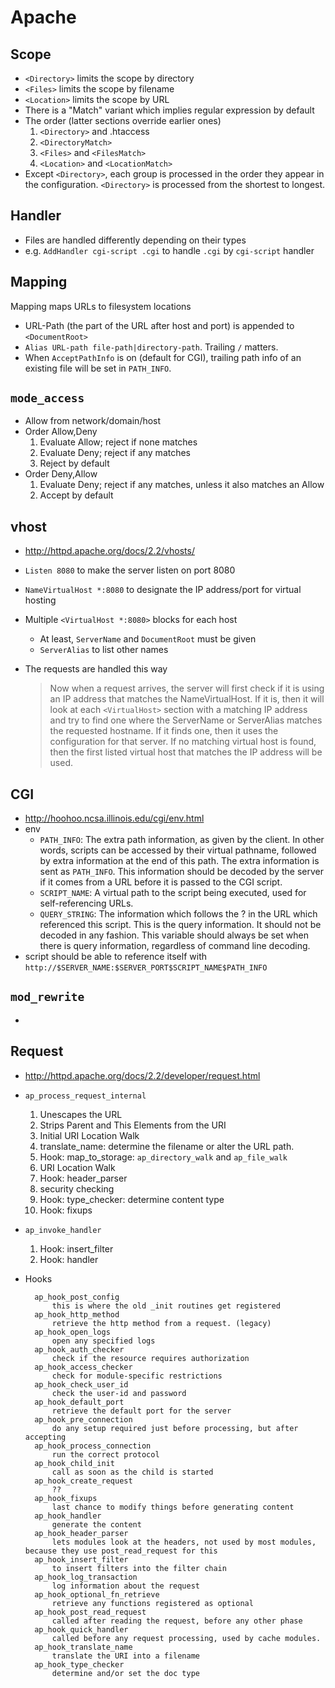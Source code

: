 Apache
======

## Scope

- `<Directory>` limits the scope by directory
- `<Files>` limits the scope by filename
- `<Location>` limits the scope by URL
- There is a "Match" variant which implies regular expression by default
- The order (latter sections override earlier ones)
  1. `<Directory>` and .htaccess
  2. `<DirectoryMatch>`
  3. `<Files>` and `<FilesMatch>`
  4. `<Location>` and `<LocationMatch>`
- Except `<Directory>`, each group is processed in the order they appear in the
  configuration.  `<Directory>` is processed from the shortest to longest.

## Handler

- Files are handled differently depending on their types
- e.g. `AddHandler cgi-script .cgi` to handle `.cgi` by `cgi-script` handler

## Mapping

Mapping maps URLs to filesystem locations

- URL-Path (the part of the URL after host and port) is appended to `<DocumentRoot>`
- `Alias URL-path file-path|directory-path`.  Trailing `/` matters.
- When `AcceptPathInfo` is on (default for CGI), trailing path info of an
  existing file will be set in `PATH_INFO`.

## `mode_access`

- Allow from network/domain/host
- Order Allow,Deny
  1. Evaluate Allow; reject if none matches
  2. Evaluate Deny; reject if any matches
  3. Reject by default
- Order Deny,Allow
  1. Evaluate Deny; reject if any matches, unless it also matches an Allow
  2. Accept by default

## vhost

- <http://httpd.apache.org/docs/2.2/vhosts/>
- `Listen 8080` to make the server listen on port 8080
- `NameVirtualHost *:8080` to designate the IP address/port for virtual hosting
- Multiple `<VirtualHost *:8080>` blocks for each host
  - At least, `ServerName` and `DocumentRoot` must be given
  - `ServerAlias` to list other names
- The requests are handled this way

  > Now when a request arrives, the server will first check if it is using an IP
  > address that matches the NameVirtualHost. If it is, then it will look at each
  > `<VirtualHost>` section with a matching IP address and try to find one where the
  > ServerName or ServerAlias matches the requested hostname. If it finds one,
  > then it uses the configuration for that server. If no matching virtual host is
  > found, then the first listed virtual host that matches the IP address will be
  > used.

## CGI

- <http://hoohoo.ncsa.illinois.edu/cgi/env.html>
- env
  - `PATH_INFO`: The extra path information, as given by the client. In other
    words, scripts can be accessed by their virtual pathname, followed by extra
    information at the end of this path. The extra information is sent as
    `PATH_INFO`.  This information should be decoded by the server if it comes
    from a URL before it is passed to the CGI script.
  - `SCRIPT_NAME`: A virtual path to the script being executed, used for
    self-referencing URLs. 
  - `QUERY_STRING`: The information which follows the ? in the URL which
    referenced this script.  This is the query information. It should not be
    decoded in any fashion. This variable should always be set when there is
    query information, regardless of command line decoding. 
- script should be able to reference itself with
  `http://$SERVER_NAME:$SERVER_PORT$SCRIPT_NAME$PATH_INFO`

## `mod_rewrite`

- 

## Request

- <http://httpd.apache.org/docs/2.2/developer/request.html>
- `ap_process_request_internal`
  1. Unescapes the URL
  2. Strips Parent and This Elements from the URI
  3. Initial URI Location Walk
  4. translate_name: determine the filename or alter the URL path.
  5. Hook: map_to_storage: `ap_directory_walk` and `ap_file_walk`
  6. URI Location Walk
  7. Hook: header_parser
  8. security checking
  9. Hook: type_checker: determine content type
  10. Hook: fixups
- `ap_invoke_handler`
  1. Hook: insert_filter
  2. Hook: handler
- Hooks

        ap_hook_post_config
            this is where the old _init routines get registered
        ap_hook_http_method
            retrieve the http method from a request. (legacy)
        ap_hook_open_logs
            open any specified logs
        ap_hook_auth_checker
            check if the resource requires authorization
        ap_hook_access_checker
            check for module-specific restrictions
        ap_hook_check_user_id
            check the user-id and password
        ap_hook_default_port
            retrieve the default port for the server
        ap_hook_pre_connection
            do any setup required just before processing, but after accepting
        ap_hook_process_connection
            run the correct protocol
        ap_hook_child_init
            call as soon as the child is started
        ap_hook_create_request
            ??
        ap_hook_fixups
            last chance to modify things before generating content
        ap_hook_handler
            generate the content
        ap_hook_header_parser
            lets modules look at the headers, not used by most modules, because they use post_read_request for this
        ap_hook_insert_filter
            to insert filters into the filter chain
        ap_hook_log_transaction
            log information about the request
        ap_hook_optional_fn_retrieve
            retrieve any functions registered as optional
        ap_hook_post_read_request
            called after reading the request, before any other phase
        ap_hook_quick_handler
            called before any request processing, used by cache modules.
        ap_hook_translate_name
            translate the URI into a filename
        ap_hook_type_checker
            determine and/or set the doc type 


